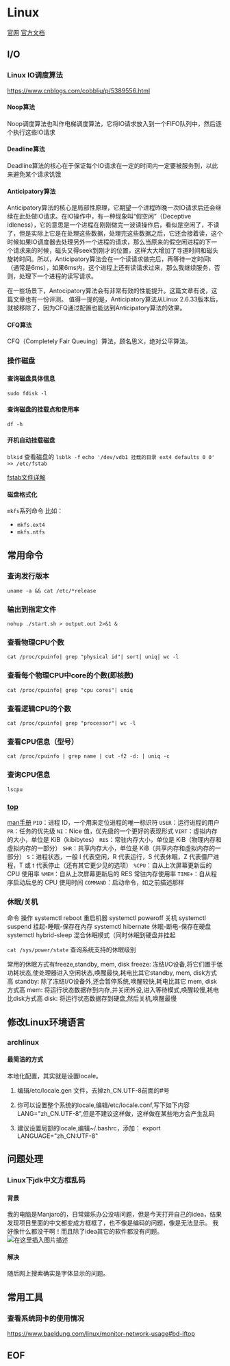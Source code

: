 # Linux 
[官网](https://www.kernel.org/ )
[官方文档](https://www.kernel.org/doc/html/latest/ )

## I/O

### Linux IO调度算法

https://www.cnblogs.com/cobbliu/p/5389556.html

#### Noop算法

Noop调度算法也叫作电梯调度算法，它将IO请求放入到一个FIFO队列中，然后逐个执行这些IO请求

#### Deadline算法

Deadline算法的核心在于保证每个IO请求在一定的时间内一定要被服务到，以此来避免某个请求饥饿

#### Anticipatory算法

Anticipatory算法的核心是局部性原理，它期望一个进程昨晚一次IO请求后还会继续在此处做IO请求。在IO操作中，有一种现象叫“假空闲”（Deceptive idleness），它的意思是一个进程在刚刚做完一波读操作后，看似是空闲了，不读了，但是实际上它是在处理这些数据，处理完这些数据之后，它还会接着读，这个时候如果IO调度器去处理另外一个进程的请求，那么当原来的假空闲进程的下一个请求来的时候，磁头又得seek到刚才的位置，这样大大增加了寻道时间和磁头旋转时间。所以，Anticipatory算法会在一个读请求做完后，再等待一定时间t（通常是6ms），如果6ms内，这个进程上还有读请求过来，那么我继续服务，否则，处理下一个进程的读写请求。

在一些场景下，Antocipatory算法会有非常有效的性能提升。这篇文章有说，这篇文章也有一份评测。
值得一提的是，Anticipatory算法从Linux 2.6.33版本后，就被移除了，因为CFQ通过配置也能达到Anticipatory算法的效果。

#### CFQ算法
CFQ（Completely Fair Queuing）算法，顾名思义，绝对公平算法。


### 操作磁盘

#### 查询磁盘具体信息
`sudo fdisk -l`

#### 查询磁盘的挂载点和使用率
`df -h`

#### 开机自动挂载磁盘
`blkid` 查看磁盘的
`lsblk -f`
`echo '/dev/vdb1 挂载的目录 ext4 defaults 0 0' >> /etc/fstab`

[fstab文件详解](https://blog.csdn.net/richerg85/article/details/17917129 )

#### 磁盘格式化

`mkfs`系列命令
比如：
- `mkfs.ext4`
- `mkfs.ntfs`

## 常用命令

### 查询发行版本
`uname -a && cat /etc/*release`

### 输出到指定文件
`nohup ./start.sh > output.out 2>&1 &`

### 查看物理CPU个数
`cat /proc/cpuinfo| grep "physical id"| sort| uniq| wc -l`

### 查看每个物理CPU中core的个数(即核数)
`cat /proc/cpuinfo| grep "cpu cores"| uniq`

### 查看逻辑CPU的个数
`cat /proc/cpuinfo| grep "processor"| wc -l`

### 查看CPU信息（型号）
`cat /proc/cpuinfo | grep name | cut -f2 -d: | uniq -c`

### 查询CPU信息
`lscpu` 

### [top](https://linux.cn/article-9937-1.html )
[man手册](https://man7.org/linux/man-pages/man1/top.1.html )
`PID`：进程 ID，一个用来定位进程的唯一标识符
`USER`：运行进程的用户
`PR`：任务的优先级
`NI`：Nice 值，优先级的一个更好的表现形式
`VIRT`：虚拟内存的大小，单位是 KiB（kibibytes）
`RES`：常驻内存大小，单位是 KiB（物理内存和虚拟内存的一部分）
`SHR`：共享内存大小，单位是 KiB（共享内存和虚拟内存的一部分）
`S`：进程状态，一般 I 代表空闲，R 代表运行，S 代表休眠，Z 代表僵尸进程，T 或 t 代表停止（还有其它更少见的选项）
`%CPU`：自从上次屏幕更新后的 CPU 使用率
`%MEM`：自从上次屏幕更新后的 RES 常驻内存使用率
`TIME+`：自从程序启动后总的 CPU 使用时间
`COMMAND`：启动命令，如之前描述那样

### 休眠/关机
命令	操作
systemctl reboot	重启机器
systemctl poweroff	关机
systemctl suspend	挂起-睡眠-保存在內存
systemctl hibernate	休眠-断电-保存在硬盘
systemctl hybrid-sleep	混合休眠模式（同时休眠到硬盘并挂起

`cat /sys/power/state` 查询系统支持的休眠级别

常⽤的休眠⽅式有freeze,standby, mem, disk
freeze: 冻结I/O设备,将它们置于低功耗状态,使处理器进⼊空闲状态,唤醒最快,耗电⽐其它standby, mem, disk⽅式⾼
standby: 除了冻结I/O设备外,还会暂停系统,唤醒较快,耗电⽐其它 mem, disk⽅式⾼
mem:     将运⾏状态数据存到内存,并关闭外设,进⼊等待模式,唤醒较慢,耗电⽐disk⽅式⾼
disk:    将运⾏状态数据存到硬盘,然后关机,唤醒最慢

## 修改Linux环境语言

### archlinux 

#### 最简洁的方式

本地化配置，其实就是设置locale。

1. 编辑/etc/locale.gen 文件，去掉zh_CN.UTF-8前面的#号

2. 你可以设置整个系统的locale,编辑/etc/locale.conf,写下如下内容
    LANG="zh_CN.UTF-8",但是不建议这样做，这样做在某些地方会产生乱码

3. 建议设置局部的locale,编辑~/.bashrc，添加：
    export LANGUAGE="zh_CN:UTF-8"

## 问题处理

### Linux下jdk中文方框乱码
#### 背景
我的电脑是Manjaro的，日常娱乐办公没啥问题，但是今天打开自己的idea，结果发现项目里面的中文都变成方框框了，也不像是编码的问题，像是无法显示。
我好像什么都没干啊！而且除了idea其它的软件都没有问题。
![在这里插入图片描述](https://img-blog.csdnimg.cn/2019072012115221.png)

#### 解决
随后网上搜索确实是字体显示的问题。

## 常用工具

### 查看系统网卡的使用情况

https://www.baeldung.com/linux/monitor-network-usage#bd-iftop

## EOF
